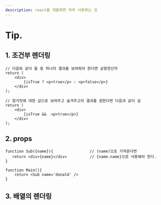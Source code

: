 ```yaml
---
description: react를 개발하면 자주 사용하는 것
---
```


# Tip.

## 1. 조건부 렌더링

```text
// 다음와 같이 둘 중 하나의 결과를 보여줘야 한다면 삼항연산자
return (
    <div>
        {isTrue ? <p>true</p> : <p>false</p>}
    </div>
);
```

```text
// 참거짓에 대한 값으로 보여주고 숨겨주고의 결과를 원한다면 다음과 같이 실
return (
    <div>
        {isTrue &&  <p>true</p>}
    </div>
);
```



## 2. props

```text
function Sub({name}){                // (name)으로 가져온다면
   return <div>{name}</div>          // {name.name}으로 사용해야 한다.
}

function Main(){
    return <Sub name='donald' />
}
```



## 3. 배열의 렌더링

```text

```



